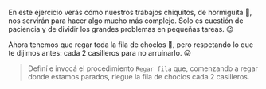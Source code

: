 <gs-attire
  attire-url="https://raw.githubusercontent.com/MumukiProject/mumuki-guia-gobstones-practica-procedimientos-kids/master/assets/attires/config.json">
</gs-attire>
<gs-toolbox toolbox-url="https://raw.githubusercontent.com/MumukiProject/mumuki-guia-gobstones-practica-procedimientos-kids/master/assets/toolbox_1553290173357.xml"></gs-toolbox>

En este ejercicio verás cómo nuestros trabajos chiquitos, de hormiguita :ant:, nos servirán para hacer algo mucho más complejo. Solo es cuestión de paciencia y de dividir los grandes problemas en pequeñas tareas. :wink: 

Ahora tenemos que regar toda la fila de choclos :corn:, pero respetando lo que te dijimos antes: cada 2 casilleros para no arruinarlo. :stuck_out_tongue_closed_eyes:

> Definí e invocá el procedimiento `Regar fila` que, comenzando a regar donde estamos parados, riegue la fila de choclos cada 2 casilleros.
